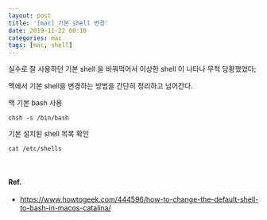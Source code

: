 ```yaml
---
layout: post
title: '[mac] 기본 shell 변경'
date: 2019-11-22 00:10
categories: mac
tags: [mac, shell]
---
```

실수로 잘 사용하던 기본 shell 을 바꿔먹어서 이상한 shell 이 나타나 무척 당황했었다;

맥에서 기본 shell을 변경하는 방법을 간단히 정리하고 넘어간다.


맥 기본 bash 사용
```
chsh -s /bin/bash
```

기본 설치된 shell 목록 확인
```
cat /etc/shells
```

<br>

#### Ref.
- https://www.howtogeek.com/444596/how-to-change-the-default-shell-to-bash-in-macos-catalina/